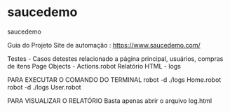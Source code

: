 # saucedemo
saucedemo

Guia do Projeto
Site de automação : https://www.saucedemo.com/

Testes - Casos detestes relacionado a página principal, usuários, compras de itens
Page Objects - Actions.robot
Relatório HTML - logs


PARA EXECUTAR O COMANDO DO TERMINAL 
robot -d ./logs Home.robot
robot -d ./logs User.robot   



PARA VISUALIZAR O RELATÓRIO
Basta apenas abrir o arquivo log.html